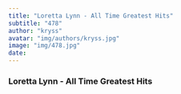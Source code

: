 ```yaml
---
title: "Loretta Lynn - All Time Greatest Hits"
subtitle: "478"
author: "kryss"
avatar: "img/authors/kryss.jpg"
image: "img/478.jpg"
date:
---
```


### Loretta Lynn - All Time Greatest Hits
